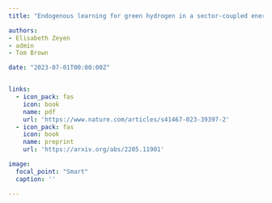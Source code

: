 ```yaml
---
title: "Endogenous learning for green hydrogen in a sector-coupled energy model for Europe"

authors:
- Elisabeth Zeyen
- admin
- Tom Brown

date: "2023-07-01T00:00:00Z"


links:
  - icon_pack: fas
    icon: book
    name: pdf
    url: 'https://www.nature.com/articles/s41467-023-39397-2'
  - icon_pack: fas
    icon: book
    name: preprint
    url: 'https://arxiv.org/abs/2205.11901'

image: 
  focal_point: "Smart"
  caption: ''

---
```



